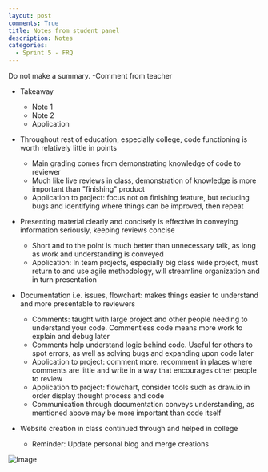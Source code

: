 ```yaml
---
layout: post
comments: True
title: Notes from student panel
description: Notes
categories:
  - Sprint 5 - FRQ
---
```



Do not make a summary. -Comment from teacher

 - Takeaway
    - Note 1
    - Note 2
    - Application

 - Throughout rest of education, especially college, code functioning is worth relatively little in points 
    - Main grading comes from demonstrating knowledge of code to reviewer
    - Much like live reviews in class, demonstration of knowledge is more important than "finishing" product
    - Application to project: focus not on finishing feature, but reducing bugs and identifying where things can be improved, then repeat
 - Presenting material clearly and concisely is effective in conveying information seriously, keeping reviews concise
    - Short and to the point is much better than unnecessary talk, as long as work and understanding is conveyed
    - Application: In team projects, especially big class wide project, must return to and use agile methodology, will streamline organization and in turn presentation

 - Documentation i.e. issues, flowchart: makes things easier to understand and more presentable to reviewers
    - Comments: taught with large project and other people needing to understand your code. Commentless code means more work to explain and debug later
    - Comments help understand logic behind code. Useful for others to spot errors, as well as solving bugs and expanding upon code later
    - Application to project: comment more. recomment in places where comments are little and write in a way that encourages other people to review
    - Application to project: flowchart, consider tools such as draw.io in order display thought process and code
    - Communication through documentation conveys understanding, as mentioned above may be more important than code itself
 - Website creation in class continued through and helped in college
    - Reminder: Update personal blog and merge creations

![Image](../../../../images/IMG_1393.jpg)